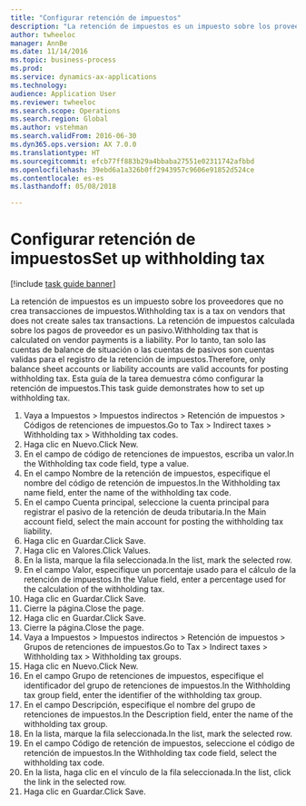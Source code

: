 ```yaml
--- 
title: "Configurar retención de impuestos"
description: "La retención de impuestos es un impuesto sobre los proveedores que no crea transacciones de impuestos."
author: twheeloc
manager: AnnBe
ms.date: 11/14/2016
ms.topic: business-process
ms.prod: 
ms.service: dynamics-ax-applications
ms.technology: 
audience: Application User
ms.reviewer: twheeloc
ms.search.scope: Operations
ms.search.region: Global
ms.author: vstehman
ms.search.validFrom: 2016-06-30
ms.dyn365.ops.version: AX 7.0.0
ms.translationtype: HT
ms.sourcegitcommit: efcb77ff883b29a4bbaba27551e02311742afbbd
ms.openlocfilehash: 39ebd6a1a326b0ff2943957c9606e91852d524ce
ms.contentlocale: es-es
ms.lasthandoff: 05/08/2018

---
```

# <a name="set-up-withholding-tax"></a><span data-ttu-id="2a0b8-103">Configurar retención de impuestos</span><span class="sxs-lookup"><span data-stu-id="2a0b8-103">Set up withholding tax</span></span>

[!include [task guide banner](../../includes/task-guide-banner.md)]

<span data-ttu-id="2a0b8-104">La retención de impuestos es un impuesto sobre los proveedores que no crea transacciones de impuestos.</span><span class="sxs-lookup"><span data-stu-id="2a0b8-104">Withholding tax is a tax on vendors that does not create sales tax transactions.</span></span> <span data-ttu-id="2a0b8-105">La retención de impuestos calculada sobre los pagos de proveedor es un pasivo.</span><span class="sxs-lookup"><span data-stu-id="2a0b8-105">Withholding tax that is calculated on vendor payments is a liability.</span></span> <span data-ttu-id="2a0b8-106">Por lo tanto, tan solo las cuentas de balance de situación o las cuentas de pasivos son cuentas validas para el registro de la retención de impuestos.</span><span class="sxs-lookup"><span data-stu-id="2a0b8-106">Therefore, only balance sheet accounts or liability accounts are valid accounts for posting withholding tax.</span></span> <span data-ttu-id="2a0b8-107">Esta guía de la tarea demuestra cómo configurar la retención de impuestos.</span><span class="sxs-lookup"><span data-stu-id="2a0b8-107">This task guide demonstrates how to set up withholding tax.</span></span>

1. <span data-ttu-id="2a0b8-108">Vaya a Impuestos > Impuestos indirectos > Retención de impuestos > Códigos de retenciones de impuestos.</span><span class="sxs-lookup"><span data-stu-id="2a0b8-108">Go to Tax > Indirect taxes > Withholding tax > Withholding tax codes.</span></span>
2. <span data-ttu-id="2a0b8-109">Haga clic en Nuevo.</span><span class="sxs-lookup"><span data-stu-id="2a0b8-109">Click New.</span></span>
3. <span data-ttu-id="2a0b8-110">En el campo de código de retenciones de impuestos, escriba un valor.</span><span class="sxs-lookup"><span data-stu-id="2a0b8-110">In the Withholding tax code field, type a value.</span></span>
4. <span data-ttu-id="2a0b8-111">En el campo Nombre de la retención de impuestos, especifique el nombre del código de retención de impuestos.</span><span class="sxs-lookup"><span data-stu-id="2a0b8-111">In the Withholding tax name field, enter the name of the withholding tax code.</span></span>
5. <span data-ttu-id="2a0b8-112">En el campo Cuenta principal, seleccione la cuenta principal para registrar el pasivo de la retención de deuda tributaria.</span><span class="sxs-lookup"><span data-stu-id="2a0b8-112">In the Main account field, select the main account for posting the withholding tax liability.</span></span>
6. <span data-ttu-id="2a0b8-113">Haga clic en Guardar.</span><span class="sxs-lookup"><span data-stu-id="2a0b8-113">Click Save.</span></span>
7. <span data-ttu-id="2a0b8-114">Haga clic en Valores.</span><span class="sxs-lookup"><span data-stu-id="2a0b8-114">Click Values.</span></span>
8. <span data-ttu-id="2a0b8-115">En la lista, marque la fila seleccionada.</span><span class="sxs-lookup"><span data-stu-id="2a0b8-115">In the list, mark the selected row.</span></span>
9. <span data-ttu-id="2a0b8-116">En el campo Valor, especifique un porcentaje usado para el cálculo de la retención de impuestos.</span><span class="sxs-lookup"><span data-stu-id="2a0b8-116">In the Value field, enter a percentage used for the calculation of the withholding tax.</span></span>
10. <span data-ttu-id="2a0b8-117">Haga clic en Guardar.</span><span class="sxs-lookup"><span data-stu-id="2a0b8-117">Click Save.</span></span>
11. <span data-ttu-id="2a0b8-118">Cierre la página.</span><span class="sxs-lookup"><span data-stu-id="2a0b8-118">Close the page.</span></span>
12. <span data-ttu-id="2a0b8-119">Haga clic en Guardar.</span><span class="sxs-lookup"><span data-stu-id="2a0b8-119">Click Save.</span></span>
13. <span data-ttu-id="2a0b8-120">Cierre la página.</span><span class="sxs-lookup"><span data-stu-id="2a0b8-120">Close the page.</span></span>
14. <span data-ttu-id="2a0b8-121">Vaya a Impuestos > Impuestos indirectos > Retención de impuestos > Grupos de retenciones de impuestos.</span><span class="sxs-lookup"><span data-stu-id="2a0b8-121">Go to Tax > Indirect taxes > Withholding tax > Withholding tax groups.</span></span>
15. <span data-ttu-id="2a0b8-122">Haga clic en Nuevo.</span><span class="sxs-lookup"><span data-stu-id="2a0b8-122">Click New.</span></span>
16. <span data-ttu-id="2a0b8-123">En el campo Grupo de retenciones de impuestos, especifique el identificador del grupo de retenciones de impuestos.</span><span class="sxs-lookup"><span data-stu-id="2a0b8-123">In the Withholding tax group field, enter the identifier of the withholding tax group.</span></span>
17. <span data-ttu-id="2a0b8-124">En el campo Descripción, especifique el nombre del grupo de retenciones de impuestos.</span><span class="sxs-lookup"><span data-stu-id="2a0b8-124">In the Description field, enter the name of the withholding tax group.</span></span>
18. <span data-ttu-id="2a0b8-125">En la lista, marque la fila seleccionada.</span><span class="sxs-lookup"><span data-stu-id="2a0b8-125">In the list, mark the selected row.</span></span>
19. <span data-ttu-id="2a0b8-126">En el campo Código de retención de impuestos, seleccione el código de retención de impuestos.</span><span class="sxs-lookup"><span data-stu-id="2a0b8-126">In the Withholding tax code field, select the withholding tax code.</span></span>
20. <span data-ttu-id="2a0b8-127">En la lista, haga clic en el vínculo de la fila seleccionada.</span><span class="sxs-lookup"><span data-stu-id="2a0b8-127">In the list, click the link in the selected row.</span></span>
21. <span data-ttu-id="2a0b8-128">Haga clic en Guardar.</span><span class="sxs-lookup"><span data-stu-id="2a0b8-128">Click Save.</span></span>


